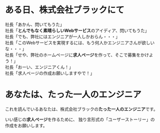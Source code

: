 # ある日、株式会社ブラックにて

社長「あかん、閃いてもうた」  
社長「**とんでもなく素晴らしいWebサービス**のアイディア、閃いてもうた」  
社長「でも、弊社にはエンジニアが一人しかおらん・・・」  
社長「このWebサービスを実現するには、もう何人かエンジニアさんが欲しいな・・・」  
社長「せや、弊社のホームページに**求人ページ**を作って、そこで募集をかけよう！」  
社長「おーい、エンジニアくん！」  
社長「求人ページの作成お願いしますやで！」

# あなたは、たった一人のエンジニア
これを読んでいるあなたは、株式会社ブラックの**たった一人のエンジニア**です。

いい感じの**求人ページ**を作るために、
独り言形式の「ユーザーストーリー」の作成をお願いします。

